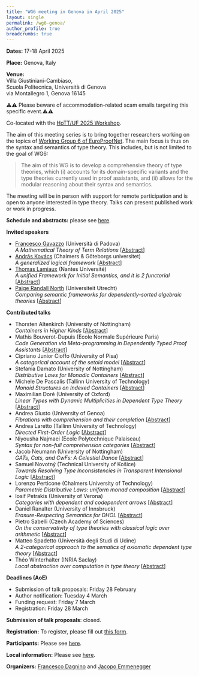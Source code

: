```yaml
---
title: "WG6 meeting in Genova in April 2025"
layout: single
permalink: /wg6-genoa/
author_profile: true
breadcrumbs: true
---
```


**Dates:** 17-18 April 2025

**Place:** Genova, Italy

**Venue:**  
Villa Giustiniani-Cambiaso,  
Scuola Politecnica, Università di Genova  
via Montallegro 1, Genova 16145  

⚠️⚠️ Please beware of accommodation-related scam emails targeting this specific event.⚠️⚠️

Co-located with the [HoTT/UF 2025 Workshop](https://hott-uf.github.io/2025/).  

The aim of this meeting series is to bring together researchers working on the topics of [Working Group 6 of EuroProofNet](https://europroofnet.github.io/wg6/). The main focus is thus on the syntax and semantics of type theory.
This includes, but is not limited to the goal of WG6:

> The aim of this WG is to develop a comprehensive theory of type theories, which (i) accounts for its domain-specific variants and the type theories currently used in proof assistants, and (ii) allows for the modular reasoning about their syntax and semantics.

The meeting will be in person with support for remote participation and is open to anyone interested in type theory. Talks can present published work or work in progress.


**Schedule and abstracts:** please see [here](programme#schedule).


**Invited speakers**

* [Francesco Gavazzo](https://sites.google.com/view/francescogavazzo/home) (Università di Padova)  
*A Mathematical Theory of Term Relations*
[[Abstract](programme#fgavazzo)]
* [András Kovács](https://andraskovacs.github.io/) (Chalmers & Göteborgs universitet)  
*A generalized logical framework*
[[Abstract](programme#akovacs)]
* [Thomas Lamiaux](https://thomas-lamiaux.github.io/) (Nantes Université)  
*A unified Framework for Initial Semantics, and it is 2 functorial*
[[Abstract](programme#tlamiaux)]
* [Paige Randall North](https://paigenorth.github.io/) (Universiteit Utrecht)  
*Comparing semantic frameworks for dependently-sorted algebraic theories*
[[Abstract](programme#prnorth)]


**Contributed talks**
* Thorsten Altenkirch (University of Nottingham)  
*Containers in Higher Kinds*
[[Abstract](programme#taltenkirch)]
* Mathis Bouverot-Dupuis (Ecole Normale Supérieure Paris)  
*Code Generation via Meta-programming in Dependently Typed Proof Assistants*
[[Abstract](programme#mbouverot)]
* Cipriano Junior Cioffo (University of Pisa)  
*A categorical account of the setoid model*
[[Abstract](programme#ccioffo)]
* Stefania Damato (University of Nottingham)  
*Distributive Laws for Monadic Containers*
[[Abstract](programme#sdamato)]
* Michele De Pascalis (Tallinn University of Technology)  
*Monoid Structures on Indexed Containers*
[[Abstract](programme#mdepascalis)]
* Maximilian Doré (University of Oxford)  
*Linear Types with Dynamic Multiplicities in Dependent Type Theory*
[[Abstract](programme#mdore)]
* Andrea Giusto (University of Genoa)  
*Fibrations with comprehension and their completion*
[[Abstract](programme#agiusto)]
* Andrea Laretto (Tallinn University of Technology)  
*Directed First-Order Logic*
[[Abstract](programme#alaretto)]
* Niyousha Najmaei (Ecole Polytechnique Palaiseau)  
*Syntax for non-full comprehension categories*
[[Abstract](programme#nnajmaei)]
* Jacob Neumann (University of Nottingham)  
*GATs, Cats, and CwFs: A Celestial Dance*
[[Abstract](programme#jneumann)]
* Samuel Novotný (Technical University of Košice)  
*Towards Resolving Type Inconsistencies in Transparent Intensional Logic*
[[Abstract](programme#snovotny)]
* Lorenzo Perticone (Chalmers University of Technology)  
*Parametric Distributive Laws: uniform monad composition*
[[Abstract](programme#lperticone)]
* Iosif Petrakis (University of Verona)  
*Categories with dependent and codependent arrows*
[[Abstract](programme#ipetrakis)]
* Daniel Ranalter (University of Innsbruck)  
*Erasure-Respecting Semantics for DHOL*
[[Abstract](programme#dranalter)]
* Pietro Sabelli (Czech Academy of Sciences)  
*On the conservativity of type theories with classical logic over arithmetic*
[[Abstract](programme#psabelli)]
* Matteo Spadetto (Università degli Studi di Udine)  
*A 2-categorical approach to the sematics of axiomatic dependent type theory*
[[Abstract](programme#mspadetto)]
* Théo Winterhalter (INRIA Saclay)  
*Local abstraction over computation in type theory*
[[Abstract](programme#twinterhalter)]


**Deadlines (AoE)**

* Submission of talk proposals: Friday 28 February
* Author notification: Tuesday 4 March
* Funding request: Friday 7 March
* Registration: Friday 28 March

**Submission of talk proposals**: closed.
<!--Please fill out [this form](https://docs.google.com/forms/d/e/1FAIpQLSe7yLhQDEdegdPDhP0IRlW2p-3KjvP3lT3CbvaEGgbfu9rVCw/viewform?usp=preview) to submit a proposal for a contributed talk.-->

**Registration:**
To register, please fill out [this form](https://docs.google.com/forms/d/e/1FAIpQLSdaGDgt4Znuzn4mz6mZjoVMQnLgK-2HtbuZX6WupfpxwtRqZg/viewform?usp=preview).
<!--& funding The form also gives the option to submit a funding request.
Funding consists of reimbursement of travel expenses and a daily allowance for the meeting's dates (but recepits of both travel and accommodation expenses have to be provided).
The daily allowance has been fixed to 140 euros.
We recommend those interested in applying to read the official information regarding reimbursement available [here](../reimbursement-rules).
In particular, note that to receive funding you will be asked to register as a member of EuroProofNet if you are not already.-->

**Participants:** Please see [here](participants).

**Local information:** Please see [here](local-info).

**Organizers:** [Francesco Dagnino](https://fdgn.github.io/) and [Jacopo Emmenegger](https://jacopoemmenegger.wordpress.com/)
